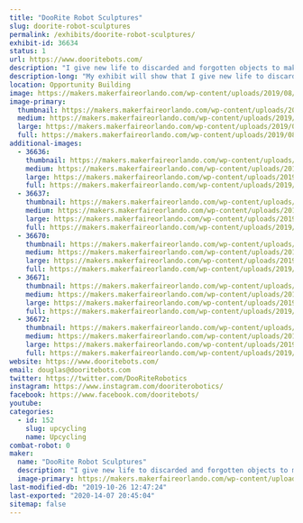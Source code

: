 ```yaml
---
title: "DooRite Robot Sculptures"
slug: doorite-robot-sculptures
permalink: /exhibits/doorite-robot-sculptures/
exhibit-id: 36634
status: 1
url: https://www.dooritebots.com/
description: "I give new life to discarded and forgotten objects to make 2-foot tall sculptures that resemble a robot, each with their  own personality. "
description-long: "My exhibit will show that I give new life to discarded or forgotten objects. My sculptures average two-feet in height and have a humanoid likeness or that of a robot.  The exhibit will display my creations and visitors will be able to identify many household items found in my sculptures."
location: Opportunity Building
image: https://makers.makerfaireorlando.com/wp-content/uploads/2019/08/IMG_0040-768x1024.jpg
image-primary:
  thumbnail: https://makers.makerfaireorlando.com/wp-content/uploads/2019/08/IMG_0040-150x150.jpg
  medium: https://makers.makerfaireorlando.com/wp-content/uploads/2019/08/IMG_0040-225x300.jpg
  large: https://makers.makerfaireorlando.com/wp-content/uploads/2019/08/IMG_0040-768x1024.jpg
  full: https://makers.makerfaireorlando.com/wp-content/uploads/2019/08/IMG_0040.jpg
additional-images:
  - 36636:
    thumbnail: https://makers.makerfaireorlando.com/wp-content/uploads/2019/08/IMG_0007-150x150.jpg
    medium: https://makers.makerfaireorlando.com/wp-content/uploads/2019/08/IMG_0007-225x300.jpg
    large: https://makers.makerfaireorlando.com/wp-content/uploads/2019/08/IMG_0007-768x1024.jpg
    full: https://makers.makerfaireorlando.com/wp-content/uploads/2019/08/IMG_0007.jpg
  - 36637:
    thumbnail: https://makers.makerfaireorlando.com/wp-content/uploads/2019/08/IMG_1630-150x150.jpg
    medium: https://makers.makerfaireorlando.com/wp-content/uploads/2019/08/IMG_1630-225x300.jpg
    large: https://makers.makerfaireorlando.com/wp-content/uploads/2019/08/IMG_1630-768x1024.jpg
    full: https://makers.makerfaireorlando.com/wp-content/uploads/2019/08/IMG_1630.jpg
  - 36670:
    thumbnail: https://makers.makerfaireorlando.com/wp-content/uploads/2019/08/IMG_E7301-150x150.jpg
    medium: https://makers.makerfaireorlando.com/wp-content/uploads/2019/08/IMG_E7301-225x300.jpg
    large: https://makers.makerfaireorlando.com/wp-content/uploads/2019/08/IMG_E7301-768x1024.jpg
    full: https://makers.makerfaireorlando.com/wp-content/uploads/2019/08/IMG_E7301.jpg
  - 36671:
    thumbnail: https://makers.makerfaireorlando.com/wp-content/uploads/2019/08/IMG_0027-150x150.jpg
    medium: https://makers.makerfaireorlando.com/wp-content/uploads/2019/08/IMG_0027-225x300.jpg
    large: https://makers.makerfaireorlando.com/wp-content/uploads/2019/08/IMG_0027-768x1024.jpg
    full: https://makers.makerfaireorlando.com/wp-content/uploads/2019/08/IMG_0027.jpg
  - 36672:
    thumbnail: https://makers.makerfaireorlando.com/wp-content/uploads/2019/08/IMG_2412-150x150.jpg
    medium: https://makers.makerfaireorlando.com/wp-content/uploads/2019/08/IMG_2412-225x300.jpg
    large: https://makers.makerfaireorlando.com/wp-content/uploads/2019/08/IMG_2412-768x1024.jpg
    full: https://makers.makerfaireorlando.com/wp-content/uploads/2019/08/IMG_2412.jpg
website: https://www.dooritebots.com/
email: douglas@dooritebots.com
twitter: https://twitter.com/DooRiteRobotics
instagram: https://www.instagram.com/dooriterobotics/
facebook: https://www.facebook.com/dooritebots/
youtube: 
categories:
  - id: 152
    slug: upcycling
    name: Upcycling
combat-robot: 0
maker:
  name: "DooRite Robot Sculptures"
  description: "I give new life to discarded and forgotten objects to make 2-foot tall sculptures that resemble a robot, each with their  own personality. "
  image-primary: https://makers.makerfaireorlando.com/wp-content/uploads/2019/08/IMG_0018-1-768x1024.jpg
last-modified-db: "2019-10-26 12:47:24"
last-exported: "2020-14-07 20:45:04"
sitemap: false
---
```

